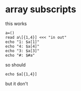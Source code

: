 # array subscripts

this works

    a=()
    read a\[{1,4}] <<< "in out"
    echo "1: $a[1]"
    echo "4: $a[4]"
    echo "3: $a[3]"
    echo "#: $#a"

so should

    echo $a[{1,4}]

but it don't
